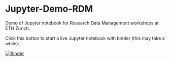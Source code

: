 # Jupyter-Demo-RDM

Demo of Jupyter notebook for Research Data Management workshops at ETH Zurich.

Click this button to start a live Jupyter notebook with binder (this may take a while):

[![Binder](https://mybinder.org/badge_logo.svg)](https://mybinder.org/v2/gh/hluetck/Jupyter-Demo-RDM/master)


